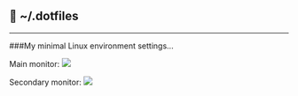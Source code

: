 ## :wrench: ~/.dotfiles

---

###My minimal Linux environment settings...

Main monitor:
![](http://darteil-projects.ru/static/images/screen-desktop.png)

Secondary monitor:
![](http://darteil-projects.ru/static/images/screen-desktop-2.png)
